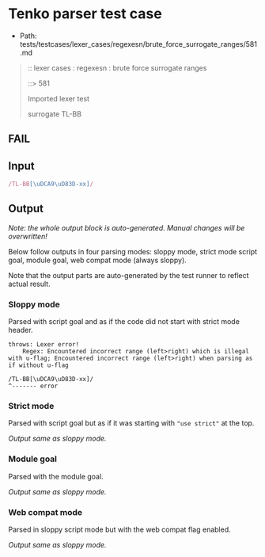 # Tenko parser test case

- Path: tests/testcases/lexer_cases/regexesn/brute_force_surrogate_ranges/581.md

> :: lexer cases : regexesn : brute force surrogate ranges
>
> ::> 581
>
> Imported lexer test
>
> surrogate TL-BB

## FAIL

## Input

`````js
/TL-BB[\uDCA9\uD83D-xx]/
`````

## Output

_Note: the whole output block is auto-generated. Manual changes will be overwritten!_

Below follow outputs in four parsing modes: sloppy mode, strict mode script goal, module goal, web compat mode (always sloppy).

Note that the output parts are auto-generated by the test runner to reflect actual result.

### Sloppy mode

Parsed with script goal and as if the code did not start with strict mode header.

`````
throws: Lexer error!
    Regex: Encountered incorrect range (left>right) which is illegal with u-flag; Encountered incorrect range (left>right) when parsing as if without u-flag

/TL-BB[\uDCA9\uD83D-xx]/
^------- error
`````

### Strict mode

Parsed with script goal but as if it was starting with `"use strict"` at the top.

_Output same as sloppy mode._

### Module goal

Parsed with the module goal.

_Output same as sloppy mode._

### Web compat mode

Parsed in sloppy script mode but with the web compat flag enabled.

_Output same as sloppy mode._
